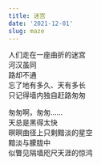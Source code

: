 ```yaml
---
title: 迷宫
date: '2021-12-01'
slug: maze
---
```


人们走在一座曲折的迷宫  
河汉虽同  
路却不通<!--# 韦应物《调笑令》河汉虽同路绝 -->  
忘了地有多久、天有多长<!--# 迷宫里很难感知自己的路有多长、永远有多远（黄晓明《就算没有明天》） -->  
只记得墙内独自赶路匆匆

匆匆啊，匆匆......  
天总是黑得太快<!--# 下一个日出日落为谁停留 -->  
暝暝曲径上只剩黯淡的星空<!--# 暗喻遥远的希望 -->  
黯淡与朦胧中  
似瞥见隔墙咫尺天涯的惊鸿

<!--# 吕方《地久天长》中有一句：路弯弯，未来是哪一个梦。我们总在人生的迷宫中寻梦，但往往低估自己与梦想之间的距离。《地久天长》中有另一句：梦匆匆，一转眼已阻隔万重。即便是翩若惊鸿、婉若游龙，在迷宫中可能也免不了转眼阻隔万重。另一层意思是，我们未必真的看清楚了，以为惊鸿在咫尺，实则相隔天涯远。 -->
